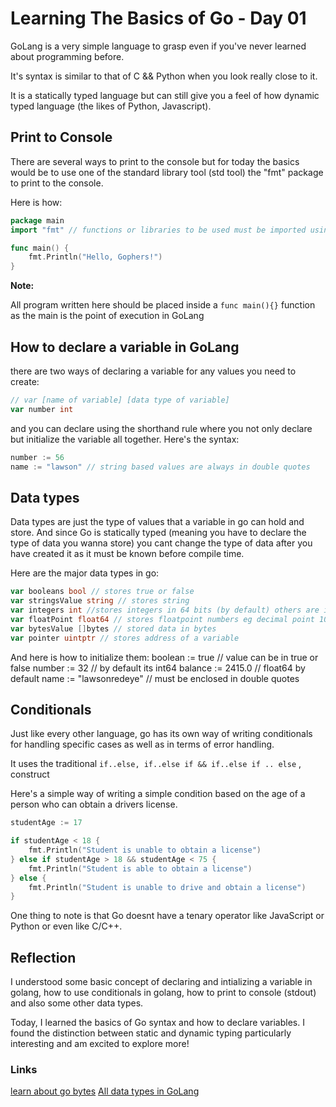 # Learning The Basics of Go - Day 01

GoLang is a very simple language to grasp even if you've never learned about programming before.

It's syntax is similar to that of C && Python when you look really close to it.

It is a statically typed language but can still give you a feel of how dynamic typed language (the likes of Python, Javascript).

## Print to Console
There are several ways to print to the console but for today the basics would be to use one of the standard library tool (std tool)  the "fmt" package to print to the console.

Here is how:
```Go
package main
import "fmt" // functions or libraries to be used must be imported using the import keyword and enclosed in double quotes

func main() {
    fmt.Println("Hello, Gophers!")
}
```

**Note:**

All program written here should be placed inside a  `func main(){}` function as the main is the point of execution in GoLang

## How to declare a variable in GoLang

there are two ways of declaring a variable for any values you need to create:

```Go
// var [name of variable] [data type of variable]
var number int
```
and you can declare using the shorthand rule where you not only declare but initialize the variable all together.
Here's the syntax:
```Go
number := 56
name := "lawson" // string based values are always in double quotes
```

## Data types
Data types are just the type of values that a variable in go can hold and store.
And since Go is statically typed (meaning you have to declare the type of data you wanna store) you cant change the type of data after you have created it as it must be known before compile time.

Here are the major data types in go:
```Go
var booleans bool // stores true or false
var stringsValue string // stores string
var integers int //stores integers in 64 bits (by default) others are int8, int16, int32, int64
var floatPoint float64 // stores floatpoint numbers eg decimal point 10.3, 0.2, 5.27..  others are float32
var bytesValue []bytes // stored data in bytes
var pointer uintptr // stores address of a variable
```

And here is how to initialize them:
boolean := true // value can be in true or false
number := 32 // by default its int64
balance := 2415.0 // float64 by default
name := "lawsonredeye" // must be enclosed in double quotes

## Conditionals

Just like every other language, go has its own way of writing conditionals for handling specific cases as well as in terms of error handling.

It uses the traditional `if..else, if..else if && if..else if .. else` , construct

Here's a simple way of writing a simple condition based on the age of a person who can obtain a drivers license.

```Go
studentAge := 17

if studentAge < 18 {
    fmt.Println("Student is unable to obtain a license")
} else if studentAge > 18 && studentAge < 75 {
    fmt.Println("Student is able to obtain a license")
} else {
    fmt.Println("Student is unable to drive and obtain a license")
}
```
One thing to note is that Go doesnt have a tenary operator like JavaScript or Python or even like C/C++.

## Reflection
I understood some basic concept of declaring and intializing a variable in golang, how to use conditionals in golang, how to print to console (stdout) and also some other data types.

Today, I learned the basics of Go syntax and how to declare variables. I found the distinction between static and dynamic typing particularly interesting and am excited to explore more!

### Links
[learn about go bytes](https://golangdocs.com/golang-bytes-variable-package)
[All data types in GoLang](https://golangbyexample.com/all-data-types-in-golang-with-examples/)


